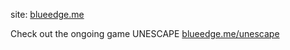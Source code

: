 site: [blueedge.me](https://blueedge.me)

Check out the ongoing game UNESCAPE  [blueedge.me/unescape](https://blueedge.me/unescape)
